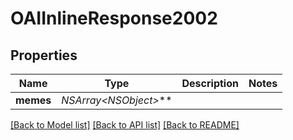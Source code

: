 # OAIInlineResponse2002

## Properties
Name | Type | Description | Notes
------------ | ------------- | ------------- | -------------
**memes** | **NSArray&lt;NSObject*&gt;*** |  | 

[[Back to Model list]](../README.md#documentation-for-models) [[Back to API list]](../README.md#documentation-for-api-endpoints) [[Back to README]](../README.md)



